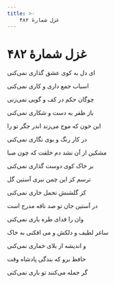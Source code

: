 ```yaml
---
title: >-
    غزل شمارهٔ ۴۸۲
---
```

# غزل شمارهٔ ۴۸۲

<div class="b" id="bn1"><div class="m1"><p>ای دل به کوی عشق گذاری نمی‌کنی</p></div>
<div class="m2"><p>اسباب جمع داری و کاری نمی‌کنی</p></div></div>
<div class="b" id="bn2"><div class="m1"><p>چوگان حکم در کف و گویی نمی‌زنی</p></div>
<div class="m2"><p>باز ظفر به دست و شکاری نمی‌کنی</p></div></div>
<div class="b" id="bn3"><div class="m1"><p>این خون که موج می‌زند اندر جگر تو را</p></div>
<div class="m2"><p>در کار رنگ و بوی نگاری نمی‌کنی</p></div></div>
<div class="b" id="bn4"><div class="m1"><p>مشکین از آن نشد دم خلقت که چون صبا</p></div>
<div class="m2"><p>بر خاک کوی دوست گذاری نمی‌کنی</p></div></div>
<div class="b" id="bn5"><div class="m1"><p>ترسم کز این چمن نبری آستین گل</p></div>
<div class="m2"><p>کز گلشنش تحمل خاری نمی‌کنی</p></div></div>
<div class="b" id="bn6"><div class="m1"><p>در آستین جان تو صد نافه مدرج است</p></div>
<div class="m2"><p>وان را فدای طره یاری نمی‌کنی</p></div></div>
<div class="b" id="bn7"><div class="m1"><p>ساغر لطیف و دلکش و می افکنی به خاک</p></div>
<div class="m2"><p>و اندیشه از بلای خماری نمی‌کنی</p></div></div>
<div class="b" id="bn8"><div class="m1"><p>حافظ برو که بندگی پادشاه وقت</p></div>
<div class="m2"><p>گر جمله می‌کنند تو باری نمی‌کنی</p></div></div>